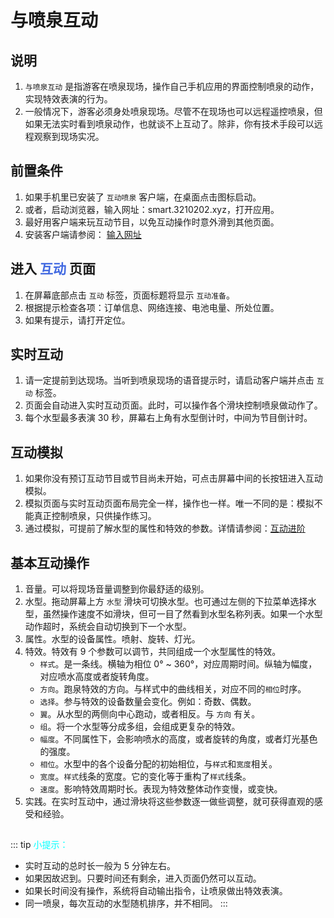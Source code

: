 # 与喷泉互动

## 说明
1. `与喷泉互动` 是指游客在喷泉现场，操作自己手机应用的界面控制喷泉的动作，实现特效表演的行为。
2. 一般情况下，游客必须身处喷泉现场。尽管不在现场也可以远程遥控喷泉，但如果无法实时看到喷泉动作，也就谈不上互动了。除非，你有技术手段可以远程观察到现场实况。

## 前置条件
1. 如果手机里已安装了 `互动喷泉` 客户端，在桌面点击图标启动。
2. 或者，启动浏览器，输入网址：smart.3210202.xyz，打开应用。
3. 最好用客户端来玩互动节目，以免互动操作时意外滑到其他页面。
4. 安装客户端请参阅： [输入网址](/guide/输入网址)

## 进入 <font color="royalblue">互动</font> 页面
1. 在屏幕底部点击 `互动` 标签，页面标题将显示 `互动准备`。
2. 根据提示检查各项：订单信息、网络连接、电池电量、所处位置。
3. 如果有提示，请打开定位。

## 实时互动
1. 请一定提前到达现场。当听到喷泉现场的语音提示时，请启动客户端并点击 `互动` 标签。
2. 页面会自动进入实时互动页面。此时，可以操作各个滑块控制喷泉做动作了。
4. 每个水型最多表演 30 秒，屏幕右上角有水型倒计时，中间为节目倒计时。

## 互动模拟
1. 如果你没有预订互动节目或节目尚未开始，可点击屏幕中间的长按钮进入互动模拟。
2. 模拟页面与实时互动页面布局完全一样，操作也一样。唯一不同的是：模拟不能真正控制喷泉，只供操作练习。
3. 通过模拟，可提前了解水型的属性和特效的参数。详情请参阅：[互动进阶](/guide/互动进阶)

## 基本互动操作
1. 音量。可以将现场音量调整到你最舒适的级别。
2. 水型。拖动屏幕上方 `水型` 滑块可切换水型。也可通过左侧的下拉菜单选择水型，虽然操作速度不如滑块，但可一目了然看到水型名称列表。如果一个水型动作超时，系统会自动切换到下一个水型。
3. 属性。水型的设备属性。喷射、旋转、灯光。
4. 特效。特效有 9 个参数可以调节，共同组成一个水型属性的特效。
   * `样式`。是一条线。横轴为相位 0° ~ 360°，对应周期时间。纵轴为幅度，对应喷水高度或者旋转角度。
   - `方向`。跑泉特效的方向。与样式中的曲线相关，对应不同的`相位`时序。
   * `选择`。参与特效的设备数量会变化。例如：奇数、偶数。
   * `翼`。从水型的两侧向中心跑动，或者相反。与 `方向` 有关。
   * `组`。将一个水型等分成多组，会组成更复杂的特效。
   * `幅度`。不同属性下，会影响喷水的高度，或者旋转的角度，或者灯光基色的强度。
   - `相位`。水型中的各个设备分配的初始相位，与`样式`和`宽度`相关。
   - `宽度`。`样式`线条的宽度。它的变化等于重构了`样式`线条。
   - `速度`。影响特效周期时长。表现为特效整体动作变慢，或变快。
5. 实践。在实时互动中，通过滑块将这些参数逐一做些调整，就可获得直观的感受和经验。

##
::: tip <font color="cyan">小提示：</font>
- 实时互动的总时长一般为 5 分钟左右。
- 如果因故迟到。只要时间还有剩余，进入页面仍然可以互动。
- 如果长时间没有操作，系统将自动输出指令，让喷泉做出特效表演。
- 同一喷泉，每次互动的水型随机排序，并不相同。
:::